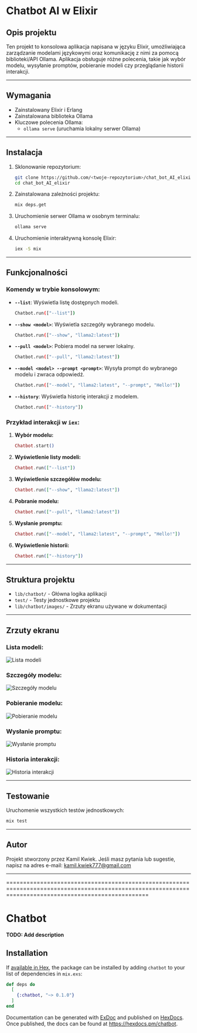 # Chatbot AI w Elixir

## Opis projektu
Ten projekt to konsolowa aplikacja napisana w języku Elixir, umożliwiająca zarządzanie modelami językowymi oraz komunikację z nimi za pomocą biblioteki/API Ollama. Aplikacja obsługuje różne polecenia, takie jak wybór modelu, wysyłanie promptów, pobieranie modeli czy przeglądanie historii interakcji.

---

## Wymagania

- Zainstalowany Elixir i Erlang
- Zainstalowana biblioteka Ollama
- Kluczowe polecenia Ollama:
  - `ollama serve` (uruchamia lokalny serwer Ollama)

---

## Instalacja

1. Sklonowanie repozytorium:

   ```bash
   git clone https://github.com/<twoje-repozytorium>/chat_bot_AI_elixir.git
   cd chat_bot_AI_elixir
   ```

2. Zainstalowana zależności projektu:

   ```bash
   mix deps.get
   ```

3. Uruchomienie serwer Ollama w osobnym terminalu:

   ```bash
   ollama serve
   ```

4. Uruchomienie interaktywną konsolę Elixir:

   ```bash
   iex -S mix
   ```

---

## Funkcjonalności

### Komendy w trybie konsolowym:

- **`--list`**: Wyświetla listę dostępnych modeli.

  ```bash
  Chatbot.run(["--list"])
  ```

- **`--show <model>`**: Wyświetla szczegóły wybranego modelu.

  ```bash
  Chatbot.run(["--show", "llama2:latest"])
  ```

- **`--pull <model>`**: Pobiera model na serwer lokalny.

  ```bash
  Chatbot.run(["--pull", "llama2:latest"])
  ```

- **`--model <model> --prompt <prompt>`**: Wysyła prompt do wybranego modelu i zwraca odpowiedź.

  ```bash
  Chatbot.run(["--model", "llama2:latest", "--prompt", "Hello!"])
  ```

- **`--history`**: Wyświetla historię interakcji z modelem.

  ```bash
  Chatbot.run(["--history"])
  ```

### Przykład interakcji w `iex`:

1. **Wybór modelu:**

   ```elixir
   Chatbot.start()
   ```

2. **Wyświetlenie listy modeli:**

   ```elixir
   Chatbot.run(["--list"])
   ```

3. **Wyświetlenie szczegółów modelu:**

   ```elixir
   Chatbot.run(["--show", "llama2:latest"])
   ```

4. **Pobranie modelu:**

   ```elixir
   Chatbot.run(["--pull", "llama2:latest"])
   ```

5. **Wysłanie promptu:**

   ```elixir
   Chatbot.run(["--model", "llama2:latest", "--prompt", "Hello!"])
   ```

6. **Wyświetlenie historii:**

   ```elixir
   Chatbot.run(["--history"])
   ```

---

## Struktura projektu

- `lib/chatbot/` - Główna logika aplikacji
- `test/` - Testy jednostkowe projektu
- `lib/chatbot/images/` - Zrzuty ekranu używane w dokumentacji

---

## Zrzuty ekranu

### Lista modeli:

![Lista modeli](lib/images/prompt-list.png)

### Szczegóły modelu:

![Szczegóły modelu](lib/images/prompt-show.png)

### Pobieranie modelu:

![Pobieranie modelu](lib/images/prompt-pull.png)

### Wysłanie promptu:

![Wysłanie promptu](lib/images/prompt-1.png)

### Historia interakcji:

![Historia interakcji](lib/images/prompt-history.png)

---

## Testowanie

Uruchomenie wszystkich testów jednostkowych:

```bash
mix test
```

---

## Autor

Projekt stworzony przez Kamil Kwiek. Jeśli masz pytania lub sugestie, napisz na adres e-mail: kamil.kwiek777@gmail.com

---

======================================================================================================================================================


# Chatbot

**TODO: Add description**

## Installation

If [available in Hex](https://hex.pm/docs/publish), the package can be installed
by adding `chatbot` to your list of dependencies in `mix.exs`:

```elixir
def deps do
  [
    {:chatbot, "~> 0.1.0"}
  ]
end
```

Documentation can be generated with [ExDoc](https://github.com/elixir-lang/ex_doc)
and published on [HexDocs](https://hexdocs.pm). Once published, the docs can
be found at <https://hexdocs.pm/chatbot>.

